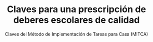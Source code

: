 ---
title: Claves para una prescripción de deberes escolares de calidad
subtitle: Claves del Método de Implementación de Tareas para Casa (MITCA)
summary: "Claves del Método de Implementación de Tareas para Casa (MITCA)."
tags:
- metodología
categories:
weight: 60

image:
  preview_only: true

_build:  
  render: never

# Optional external URL for project (replaces project detail page).
external_link: "https://www.fecyt.es/es/FECYTedu/claves-para-una-prescripcion-de-deberes-escolares-de-calidad"
---